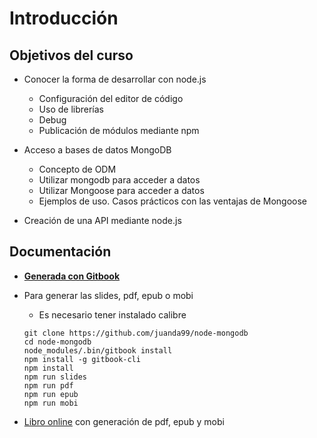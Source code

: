 # Introducción


## Objetivos del curso
- Conocer la forma de desarrollar con node.js
    - Configuración del editor de código
    - Uso de librerías
    - Debug
    - Publicación de módulos mediante npm
    

- Acceso a bases de datos MongoDB
    - Concepto de ODM
    - Utilizar mongodb para acceder a datos
    - Utilizar Mongoose para acceder a datos
    - Ejemplos de uso. Casos prácticos con las ventajas de Mongoose

- Creación de una API mediante node.js



## Documentación
- **[Generada con Gitbook](https://www.gitbook.com)**
- Para generar las slides, pdf, epub o mobi
  - Es necesario tener instalado calibre

  ```
  git clone https://github.com/juanda99/node-mongodb
  cd node-mongodb
  node_modules/.bin/gitbook install
  npm install -g gitbook-cli
  npm install
  npm run slides
  npm run pdf
  npm run epub
  npm run mobi
  ```

- [Libro online](https://www.gitbook.com/book/juanda/webapps/details) con generación de pdf, epub y mobi